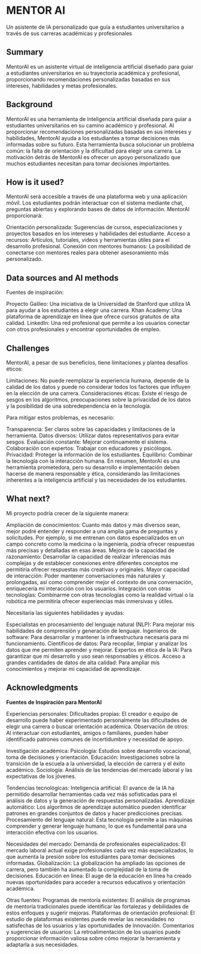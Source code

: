 <!-- This is the markdown template for the final project of the Building AI course, 
created by Reaktor Innovations and University of Helsinki. 
Copy the template, paste it to your GitHub README and edit! -->

# MENTOR AI

Un asistente de IA personalizado que guía a estudiantes universitarios a través de sus carreras académicas y profesionales

## Summary

MentorAI es un asistente virtual de inteligencia artificial diseñado para guiar a estudiantes universitarios en su trayectoria académica y profesional, proporcionando recomendaciones personalizadas basadas en sus intereses, habilidades y metas profesionales. 


## Background

MentorAI es una herramienta de inteligencia artificial diseñada para guiar a estudiantes universitarios en su camino académico y profesional. Al proporcionar recomendaciones personalizadas basadas en sus intereses y habilidades, MentorAI ayuda a los estudiantes a tomar decisiones más informadas sobre su futuro. Esta herramienta busca solucionar un problema común: la falta de orientación y la dificultad para elegir una carrera. La motivación detrás de MentorAI es ofrecer un apoyo personalizado que muchos estudiantes necesitan para tomar decisiones importantes.


## How is it used?

MentorAI será accesible a través de una plataforma web y una aplicación móvil. Los estudiantes podrán interactuar con el sistema mediante chat, preguntas abiertas y explorando bases de datos de información. MentorAI proporcionará:

Orientación personalizada: Sugerencias de cursos, especializaciones y proyectos basados en los intereses y habilidades del estudiante.
Acceso a recursos: Artículos, tutoriales, videos y herramientas útiles para el desarrollo profesional.
Conexión con mentores humanos: La posibilidad de conectarse con mentores reales para obtener asesoramiento más personalizado.


## Data sources and AI methods
Fuentes de inspiración:

Proyecto Galileo: Una iniciativa de la Universidad de Stanford que utiliza IA para ayudar a los estudiantes a elegir una carrera.
Khan Academy: Una plataforma de aprendizaje en línea que ofrece cursos gratuitos de alta calidad.
LinkedIn: Una red profesional que permite a los usuarios conectar con otros profesionales y encontrar oportunidades de empleo.

## Challenges

MentorAI, a pesar de sus beneficios, tiene limitaciones y plantea desafíos éticos:

Limitaciones: No puede reemplazar la experiencia humana, depende de la calidad de los datos y puede no considerar todos los factores que influyen en la elección de una carrera.
Consideraciones éticas: Existe el riesgo de sesgos en los algoritmos, preocupaciones sobre la privacidad de los datos y la posibilidad de una sobredependencia en la tecnología.

Para mitigar estos problemas, es necesario:

Transparencia: Ser claros sobre las capacidades y limitaciones de la herramienta.
Datos diversos: Utilizar datos representativos para evitar sesgos.
Evaluación constante: Mejorar continuamente el sistema.
Colaboración con expertos: Trabajar con educadores y psicólogos.
Privacidad: Proteger la información de los estudiantes.
Equilibrio: Combinar la tecnología con la interacción humana.
En resumen, MentorAI es una herramienta prometedora, pero su desarrollo e implementación deben hacerse de manera responsable y ética, considerando las limitaciones inherentes a la inteligencia artificial y las necesidades de los estudiantes.

## What next?

Mi proyecto podría crecer de la siguiente manera:

Ampliación de conocimientos: Cuanto más datos y más diversos sean, mejor podré entender y responder a una amplia gama de preguntas y solicitudes. Por ejemplo, si me entrenan con datos especializados en un campo concreto como la medicina o la ingeniería, podría ofrecer respuestas más precisas y detalladas en esas áreas.
Mejora de la capacidad de razonamiento: Desarrollar la capacidad de realizar inferencias más complejas y de establecer conexiones entre diferentes conceptos me permitiría ofrecer respuestas más creativas y originales.
Mayor capacidad de interacción: Poder mantener conversaciones más naturales y prolongadas, así como comprender mejor el contexto de una conversación, enriquecería mi interacción con los usuarios.
Integración con otras tecnologías: Combinarme con otras tecnologías como la realidad virtual o la robótica me permitiría ofrecer experiencias más inmersivas y útiles.

Necesitaría las siguientes habilidades y ayudas:

Especialistas en procesamiento del lenguaje natural (NLP): Para mejorar mis habilidades de comprensión y generación de lenguaje.
Ingenieros de software: Para desarrollar y mantener la infraestructura necesaria para mi funcionamiento.
Científicos de datos: Para recopilar, limpiar y analizar los datos que me permiten aprender y mejorar.
Expertos en ética de la IA: Para garantizar que mi desarrollo y uso sean responsables y éticos.
Acceso a grandes cantidades de datos de alta calidad: Para ampliar mis conocimientos y mejorar mi capacidad de aprendizaje.

## Acknowledgments

**Fuentes de Inspiración para MentorAI**

Experiencias personales:
Dificultades propias: El creador o equipo de desarrollo puede haber experimentado personalmente las dificultades de elegir una carrera o buscar orientación académica.
Observación de otros: Al interactuar con estudiantes, amigos o familiares, pueden haber identificado patrones comunes de incertidumbre y necesidad de apoyo.

Investigación académica:
Psicología: Estudios sobre desarrollo vocacional, toma de decisiones y orientación.
Educación: Investigaciones sobre la transición de la escuela a la universidad, la elección de carrera y el éxito académico.
Sociología: Análisis de las tendencias del mercado laboral y las expectativas de los jóvenes.

Tendencias tecnológicas:
Inteligencia artificial: El avance de la IA ha permitido desarrollar herramientas cada vez más sofisticadas para el análisis de datos y la generación de respuestas personalizadas.
Aprendizaje automático: Los algoritmos de aprendizaje automático pueden identificar patrones en grandes conjuntos de datos y hacer predicciones precisas.
Procesamiento del lenguaje natural: Esta tecnología permite a las máquinas comprender y generar lenguaje humano, lo que es fundamental para una interacción efectiva con los usuarios.

Necesidades del mercado:
Demanda de profesionales especializados: El mercado laboral actual exige profesionales cada vez más especializados, lo que aumenta la presión sobre los estudiantes para tomar decisiones informadas.
Globalización: La globalización ha ampliado las opciones de carrera, pero también ha aumentado la complejidad de la toma de decisiones.
Educación en línea: El auge de la educación en línea ha creado nuevas oportunidades para acceder a recursos educativos y orientación académica.

Otras fuentes:
Programas de mentoría existentes: El análisis de programas de mentoría tradicionales puede identificar las fortalezas y debilidades de estos enfoques y sugerir mejoras.
Plataformas de orientación profesional: El estudio de plataformas existentes puede revelar las necesidades no satisfechas de los usuarios y las oportunidades de innovación.
Comentarios y sugerencias de usuarios: La retroalimentación de los usuarios puede proporcionar información valiosa sobre cómo mejorar la herramienta y adaptarla a sus necesidades.
